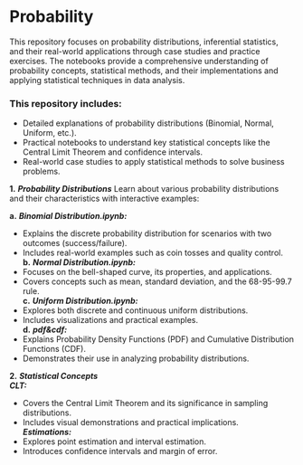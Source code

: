 # Probability

This repository focuses on probability distributions, inferential statistics, and their real-world applications through case studies and practice exercises. The notebooks provide a comprehensive understanding of probability concepts, statistical methods, and their implementations and applying statistical techniques in data analysis.

### This repository includes:

* Detailed explanations of probability distributions (Binomial, Normal, Uniform, etc.).
* Practical notebooks to understand key statistical concepts like the Central Limit Theorem and confidence intervals.
* Real-world case studies to apply statistical methods to solve business problems.

**1.** __*Probability Distributions*__
Learn about various probability distributions and their characteristics with interactive examples:

**a.** __*Binomial Distribution.ipynb:*__ 
* Explains the discrete probability distribution for scenarios with two outcomes (success/failure).
* Includes real-world examples such as coin tosses and quality control. <br>
**b.** __*Normal Distribution.ipynb:*__
* Focuses on the bell-shaped curve, its properties, and applications.
* Covers concepts such as mean, standard deviation, and the 68-95-99.7 rule. <br>
**c.** __*Uniform Distribution.ipynb:*__
* Explores both discrete and continuous uniform distributions.
* Includes visualizations and practical examples. <br>
**d.** __*pdf&cdf:*__
* Explains Probability Density Functions (PDF) and Cumulative Distribution Functions (CDF).
* Demonstrates their use in analyzing probability distributions. <br>

**2.** __*Statistical Concepts*__ <br>
*__CLT:__*
* Covers the Central Limit Theorem and its significance in sampling distributions.
* Includes visual demonstrations and practical implications. <br>
*__Estimations:__*
* Explores point estimation and interval estimation.
* Introduces confidence intervals and margin of error.

